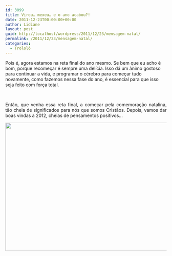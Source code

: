 ```yaml
---
id: 3099
title: Virou… mexeu… e o ano acabou?!
date: 2011-12-23T00:00:00+00:00
author: Lidiane
layout: post
guid: http://localhost/wordpress/2011/12/23/mensagem-natal/
permalink: /2011/12/23/mensagem-natal/
categories:
  - Trololó
---
```

Pois é, agora estamos na reta final do ano mesmo. Se bem que eu acho é bom, porque recomeçar é sempre uma delícia. Isso dá um ânimo gostoso para continuar a vida, e programar o cérebro para começar tudo novamente, como fazemos nessa fase do ano, é essencial para que isso seja feito com força total.

&nbsp;

<p align="justify">
  Então, que venha essa reta final, a começar pela comemoração natalina, tão cheia de significados para nós que somos Cristãos. Depois, vamos dar boas vindas a 2012, cheias de pensamentos positivos…
</p>

<!--more-->

<p align="center">
  <a href="http://www.trololodemulher.com.br/blog/wp-content/uploads/2011/12/MENSAGEM-DE-NATAL.jpg"><img class="alignnone size-full wp-image-8385" title="MENSAGEM DE NATAL" src="http://www.trololodemulher.com.br/blog/wp-content/uploads/2011/12/MENSAGEM-DE-NATAL.jpg" alt="" width="600" height="400" /></a>
</p>